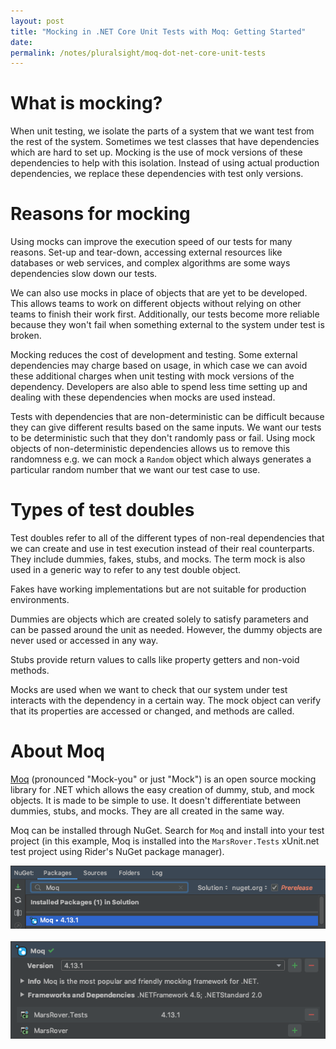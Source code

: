 ```yaml
---
layout: post
title: "Mocking in .NET Core Unit Tests with Moq: Getting Started"
date: 
permalink: /notes/pluralsight/moq-dot-net-core-unit-tests
---
```


# What is mocking?

When unit testing, we isolate the parts of a system that we want test from the rest of the system. Sometimes we test classes that have dependencies which are hard to set up. Mocking is the use of mock versions of these dependencies to help with this isolation. Instead of using actual production dependencies, we replace these dependencies with test only versions.


# Reasons for mocking

Using mocks can improve the execution speed of our tests for many reasons. Set-up and tear-down, accessing external resources like databases or web services, and complex algorithms are some ways dependencies slow down our tests.

We can also use mocks in place of objects that are yet to be developed. This allows teams to work on different objects without relying on other teams to finish their work first. Additionally, our tests become more reliable because they won't fail when something external to the system under test is broken.

Mocking reduces the cost of development and testing. Some external dependencies may charge based on usage, in which case we can avoid these additional charges when unit testing with mock versions of the dependency. Developers are also able to spend less time setting up and dealing with these dependencies when mocks are used instead.

Tests with dependencies that are non-deterministic can be difficult because they can give different results based on the same inputs. We want our tests to be deterministic such that they don't randomly pass or fail. Using mock objects of non-deterministic dependencies allows us to remove this randomness e.g. we can mock a `Random` object which always generates a particular random number that we want our test case to use.


# Types of test doubles

Test doubles refer to all of the different types of non-real dependencies that we can create and use in test execution instead of their real counterparts. They include dummies, fakes, stubs, and mocks. The term mock is also used in a generic way to refer to any test double object.

Fakes have working implementations but are not suitable for production environments.

Dummies are objects which are created solely to satisfy parameters and can be passed around the unit as needed. However, the dummy objects are never used or accessed in any way.

Stubs provide return values to calls like property getters and non-void methods.

Mocks are used when we want to check that our system under test interacts with the dependency in a certain way. The mock object can verify that its properties are accessed or changed, and methods are called.


# About Moq

[Moq](https://github.com/moq/moq4) (pronounced "Mock-you" or just "Mock") is an open source mocking library for .NET which allows the easy creation of dummy, stub, and mock objects. It is made to be simple to use. It doesn't differentiate between dummies, stubs, and mocks. They are all created in the same way.

Moq can be installed through NuGet. Search for `Moq` and install into your test project (in this example, Moq is installed into the `MarsRover.Tests` xUnit.net test project using Rider's NuGet package manager).

<div align="center">
    <img src="/assets/nuget-moq-search.png" alt="nuget-moq-search.png" title="Searching for Moq in Rider's NuGet package manager"/>
<br/>
<br/>
    <img src="/assets/nuget-moq-install.png" alt="nuget-moq-install.png" title="Installing Moq into MarsRover.Tests in Rider's NuGet package manager"/>
</div>